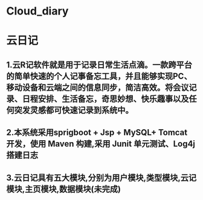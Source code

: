 # Cloud_diary
# 云日记

## 1.云R记软件就是用于记录日常生活点滴。一款跨平台的简单快速的个人记事备忘工具，并且能够实现PC、移动设备和云端之间的信息同步，简洁高效。将会议记录、日程安排、生活备忘，奇思妙想、快乐趣事以及任何突发灵感都可快速记录到系统中。

## 2.本系统采用sprigboot + Jsp + MySQL+ Tomcat 开发，使用 Maven 构建,采用 Junit 单元测试、Log4j 搭建日志

## 3.云日记具有五大模块,分别为**用户模块**,**类型模块**,**云记模块**,**主页模块**,数据模块(未完成)  

